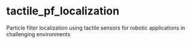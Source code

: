 # tactile_pf_localization
Particle filter localization using tactile sensors for robotic applications in challenging environments
